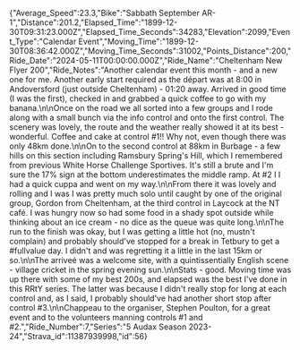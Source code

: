 {"Average_Speed":23.3,"Bike":"Sabbath September AR-1","Distance":201.2,"Elapsed_Time":"1899-12-30T09:31:23.000Z","Elapsed_Time_Seconds":34283,"Elevation":2099,"Event_Type":"Calendar Event","Moving_Time":"1899-12-30T08:36:42.000Z","Moving_Time_Seconds":31002,"Points_Distance":200,"Ride_Date":"2024-05-11T00:00:00.000Z","Ride_Name":"Cheltenham New Flyer 200","Ride_Notes":"Another calendar event this month - and a new one for me. Another early start required as the départ was at 8:00 in Andoversford (just outside Cheltenham) - 01:20 away. Arrived in good time (I was the first), checked in and grabbed a quick coffee to go with my banana.\n\nOnce on the road we all sorted into a few groups and I rode along with a small bunch via the info control and onto the first control. The scenery was lovely, the route and the weather really showed it at its best - wonderful. Coffee and cake at control #1!! Why not, even though there was only 48km done.\n\nOn to the second control at 88km in Burbage - a few hills on this section including Ramsbury Spring's Hill, which I remembered from previous White Horse Challenge Sportives. It's still a brute and I'm sure the 17% sign at the bottom underestimates the middle ramp. At #2 I I had a quick cuppa and went on my way.\n\nFrom there it was lovely and rolling and I was I was pretty much solo until caught by one of the original group, Gordon from Cheltenham, at the third control in Laycock at the NT café. I was hungry now so had some food in a shady spot outside while thinking about an ice cream - no dice as the queue was quite long.\n\nThe run to the finish was okay, but I was getting a little hot (no, mustn't complain) and probably should've stopped for a break in Tetbury to get a #fullvalue day. I didn't and was regretting it a little in the last 15km or so.\n\nThe arriveé was a welcome site, with a quintissentially English scene - village cricket in the spring evening sun.\n\nStats - good. Moving time was up there with some of my best 200s, and elapsed was the best I've done in this RRtY series. The latter was because I didn't really stop for long at each control and, as I said, I probably should've had another short stop after control #3.\n\nChappeau to the organiser, Stephen Poulton, for a great event and to the volunteers manning controls #1 and #2.","Ride_Number":7,"Series":"5 Audax Season 2023-24","Strava_id":11387939998,"id":56}